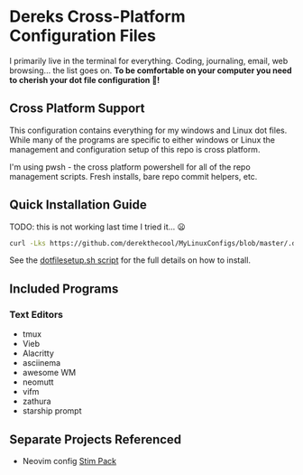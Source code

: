 # Dereks Cross-Platform Configuration Files

I primarily live in the terminal for everything. Coding, journaling, email, web browsing... the list goes on.
**To be comfortable on your computer you need to cherish your dot file configuration 💖!**

## Cross Platform Support

This configuration contains everything for my windows and Linux dot files.
While many of the programs are specific to either windows or Linux the
management and configuration setup of this repo is cross platform.

I'm using pwsh - the cross platform powershell for all of the repo management
scripts. Fresh installs, bare repo commit helpers, etc.

## Quick Installation Guide

TODO: this is not working last time I tried it... 😦

```sh
curl -Lks https://github.com/derekthecool/MyLinuxConfigs/blob/master/.derek-shell-config/scripts/dotfilesetup.sh | /bin/bash
```

See the [dotfilesetup.sh script](~/.derek-shell-config/scripts/dotfilesetup.sh)
for the full details on how to install.

## Included Programs

### Text Editors

- tmux
- Vieb
- Alacritty
- asciinema
- awesome WM
- neomutt
- vifm
- zathura
- starship prompt

## Separate Projects Referenced

- Neovim config [Stim Pack](https://github.com/derekthecool/stimpack)
